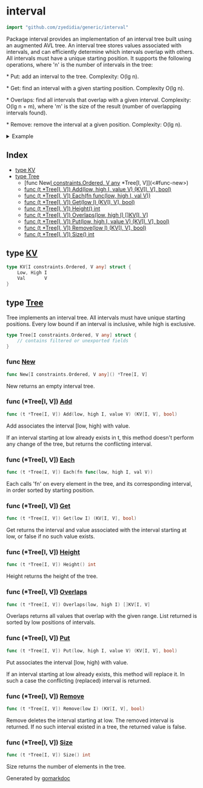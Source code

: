 <!-- Code generated by gomarkdoc. DO NOT EDIT -->

# interval

```go
import "github.com/zyedidia/generic/interval"
```

Package interval provides an implementation of an interval tree built using an augmented AVL tree\. An interval tree stores values associated with intervals\, and can efficiently determine which intervals overlap with others\. All intervals must have a unique starting position\. It supports the following operations\, where 'n' is the number of intervals in the tree:

\* Put: add an interval to the tree\. Complexity: O\(lg n\)\.

\* Get: find an interval with a given starting position\. Complexity O\(lg n\)\.

\* Overlaps: find all intervals that overlap with a given interval\. Complexity: O\(lg n \+ m\)\, where 'm' is the size of the result \(number of overlapping intervals found\)\.

\* Remove: remove the interval at a given position\. Complexity: O\(lg n\)\.

<details><summary>Example</summary>
<p>

```go
{
	tree := New[int, string]()
	tree.Put(0, 10, "foo")
	tree.Put(5, 9, "bar")
	tree.Put(10, 11, "baz")
	tree.Put(-10, 4, "quux")

	vals := tree.Overlaps(4, 10)
	for _, v := range vals {
		fmt.Println(v.Val)
	}

}
```

#### Output

```
foo
bar
```

</p>
</details>

## Index

- [type KV](<#type-kv>)
- [type Tree](<#type-tree>)
  - [func New[I constraints.Ordered, V any]() *Tree[I, V]](<#func-new>)
  - [func (t *Tree[I, V]) Add(low, high I, value V) (KV[I, V], bool)](<#func-treei-v-add>)
  - [func (t *Tree[I, V]) Each(fn func(low, high I, val V))](<#func-treei-v-each>)
  - [func (t *Tree[I, V]) Get(low I) (KV[I, V], bool)](<#func-treei-v-get>)
  - [func (t *Tree[I, V]) Height() int](<#func-treei-v-height>)
  - [func (t *Tree[I, V]) Overlaps(low, high I) []KV[I, V]](<#func-treei-v-overlaps>)
  - [func (t *Tree[I, V]) Put(low, high I, value V) (KV[I, V], bool)](<#func-treei-v-put>)
  - [func (t *Tree[I, V]) Remove(low I) (KV[I, V], bool)](<#func-treei-v-remove>)
  - [func (t *Tree[I, V]) Size() int](<#func-treei-v-size>)


## type [KV](<https://github.com/zyedidia/generic/blob/master/interval/itree.go#L26-L29>)

```go
type KV[I constraints.Ordered, V any] struct {
    Low, High I
    Val       V
}
```

## type [Tree](<https://github.com/zyedidia/generic/blob/master/interval/itree.go#L58-L60>)

Tree implements an interval tree\. All intervals must have unique starting positions\. Every low bound if an interval is inclusive\, while high is exclusive\.

```go
type Tree[I constraints.Ordered, V any] struct {
    // contains filtered or unexported fields
}
```

### func [New](<https://github.com/zyedidia/generic/blob/master/interval/itree.go#L63>)

```go
func New[I constraints.Ordered, V any]() *Tree[I, V]
```

New returns an empty interval tree\.

### func \(\*Tree\[I\, V\]\) [Add](<https://github.com/zyedidia/generic/blob/master/interval/itree.go#L71>)

```go
func (t *Tree[I, V]) Add(low, high I, value V) (KV[I, V], bool)
```

Add associates the interval \[low\, high\) with value\.

If an interval starting at low already exists in t\, this method doesn't perform any change of the tree\, but returns the conflicting interval\.

### func \(\*Tree\[I\, V\]\) [Each](<https://github.com/zyedidia/generic/blob/master/interval/itree.go#L113>)

```go
func (t *Tree[I, V]) Each(fn func(low, high I, val V))
```

Each calls 'fn' on every element in the tree\, and its corresponding interval\, in order sorted by starting position\.

### func \(\*Tree\[I\, V\]\) [Get](<https://github.com/zyedidia/generic/blob/master/interval/itree.go#L103>)

```go
func (t *Tree[I, V]) Get(low I) (KV[I, V], bool)
```

Get returns the interval and value associated with the interval starting at low\, or false if no such value exists\.

### func \(\*Tree\[I\, V\]\) [Height](<https://github.com/zyedidia/generic/blob/master/interval/itree.go#L118>)

```go
func (t *Tree[I, V]) Height() int
```

Height returns the height of the tree\.

### func \(\*Tree\[I\, V\]\) [Overlaps](<https://github.com/zyedidia/generic/blob/master/interval/itree.go#L89>)

```go
func (t *Tree[I, V]) Overlaps(low, high I) []KV[I, V]
```

Overlaps returns all values that overlap with the given range\. List returned is sorted by low positions of intervals\.

### func \(\*Tree\[I\, V\]\) [Put](<https://github.com/zyedidia/generic/blob/master/interval/itree.go#L81>)

```go
func (t *Tree[I, V]) Put(low, high I, value V) (KV[I, V], bool)
```

Put associates the interval \[low\, high\) with value\.

If an interval starting at low already exists\, this method will replace it\. In such a case the conflicting \(replaced\) interval is returned\.

### func \(\*Tree\[I\, V\]\) [Remove](<https://github.com/zyedidia/generic/blob/master/interval/itree.go#L95>)

```go
func (t *Tree[I, V]) Remove(low I) (KV[I, V], bool)
```

Remove deletes the interval starting at low\. The removed interval is returned\. If no such interval existed in a tree\, the returned value is false\.

### func \(\*Tree\[I\, V\]\) [Size](<https://github.com/zyedidia/generic/blob/master/interval/itree.go#L123>)

```go
func (t *Tree[I, V]) Size() int
```

Size returns the number of elements in the tree\.



Generated by [gomarkdoc](<https://github.com/princjef/gomarkdoc>)
